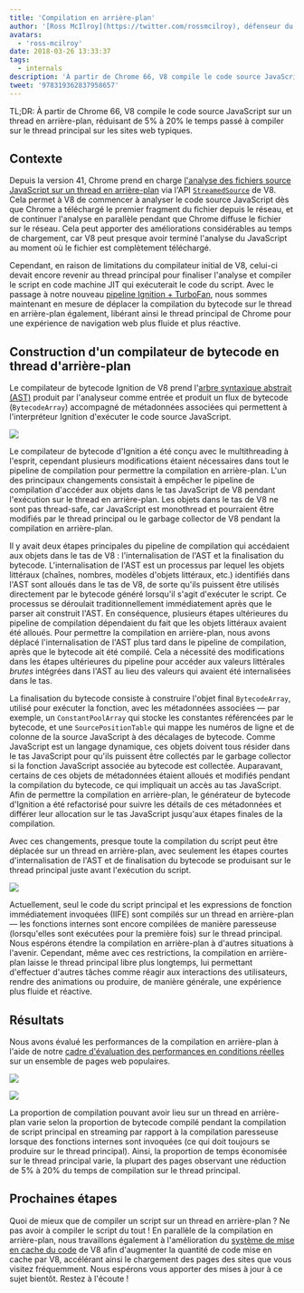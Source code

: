 ```yaml
---
title: 'Compilation en arrière-plan'
author: '[Ross McIlroy](https://twitter.com/rossmcilroy), défenseur du thread principal'
avatars:
  - 'ross-mcilroy'
date: 2018-03-26 13:33:37
tags:
  - internals
description: 'À partir de Chrome 66, V8 compile le code source JavaScript sur un thread en arrière-plan, réduisant de 5% à 20% le temps passé à compiler sur le thread principal sur les sites web typiques.'
tweet: '978319362837958657'
---
```

TL;DR: À partir de Chrome 66, V8 compile le code source JavaScript sur un thread en arrière-plan, réduisant de 5% à 20% le temps passé à compiler sur le thread principal sur les sites web typiques.

## Contexte

Depuis la version 41, Chrome prend en charge [l'analyse des fichiers source JavaScript sur un thread en arrière-plan](https://blog.chromium.org/2015/03/new-javascript-techniques-for-rapid.html) via l'API [`StreamedSource`](https://cs.chromium.org/chromium/src/v8/include/v8.h?q=StreamedSource&sq=package:chromium&l=1389) de V8. Cela permet à V8 de commencer à analyser le code source JavaScript dès que Chrome a téléchargé le premier fragment du fichier depuis le réseau, et de continuer l'analyse en parallèle pendant que Chrome diffuse le fichier sur le réseau. Cela peut apporter des améliorations considérables au temps de chargement, car V8 peut presque avoir terminé l'analyse du JavaScript au moment où le fichier est complètement téléchargé.

<!--truncate-->
Cependant, en raison de limitations du compilateur initial de V8, celui-ci devait encore revenir au thread principal pour finaliser l'analyse et compiler le script en code machine JIT qui exécuterait le code du script. Avec le passage à notre nouveau [pipeline Ignition + TurboFan](/blog/launching-ignition-and-turbofan), nous sommes maintenant en mesure de déplacer la compilation du bytecode sur le thread en arrière-plan également, libérant ainsi le thread principal de Chrome pour une expérience de navigation web plus fluide et plus réactive.

## Construction d'un compilateur de bytecode en thread d'arrière-plan

Le compilateur de bytecode Ignition de V8 prend l'[arbre syntaxique abstrait (AST)](https://en.wikipedia.org/wiki/Abstract_syntax_tree) produit par l'analyseur comme entrée et produit un flux de bytecode (`BytecodeArray`) accompagné de métadonnées associées qui permettent à l'interpréteur Ignition d'exécuter le code source JavaScript.

![](/_img/background-compilation/bytecode.svg)

Le compilateur de bytecode d'Ignition a été conçu avec le multithreading à l'esprit, cependant plusieurs modifications étaient nécessaires dans tout le pipeline de compilation pour permettre la compilation en arrière-plan. L'un des principaux changements consistait à empêcher le pipeline de compilation d'accéder aux objets dans le tas JavaScript de V8 pendant l'exécution sur le thread en arrière-plan. Les objets dans le tas de V8 ne sont pas thread-safe, car JavaScript est monothread et pourraient être modifiés par le thread principal ou le garbage collector de V8 pendant la compilation en arrière-plan.

Il y avait deux étapes principales du pipeline de compilation qui accédaient aux objets dans le tas de V8 : l'internalisation de l'AST et la finalisation du bytecode. L'internalisation de l'AST est un processus par lequel les objets littéraux (chaînes, nombres, modèles d'objets littéraux, etc.) identifiés dans l'AST sont alloués dans le tas de V8, de sorte qu'ils puissent être utilisés directement par le bytecode généré lorsqu'il s'agit d'exécuter le script. Ce processus se déroulait traditionnellement immédiatement après que le parser ait construit l'AST. En conséquence, plusieurs étapes ultérieures du pipeline de compilation dépendaient du fait que les objets littéraux avaient été alloués. Pour permettre la compilation en arrière-plan, nous avons déplacé l'internalisation de l'AST plus tard dans le pipeline de compilation, après que le bytecode ait été compilé. Cela a nécessité des modifications dans les étapes ultérieures du pipeline pour accéder aux valeurs littérales _brutes_ intégrées dans l'AST au lieu des valeurs qui avaient été internalisées dans le tas.

La finalisation du bytecode consiste à construire l'objet final `BytecodeArray`, utilisé pour exécuter la fonction, avec les métadonnées associées — par exemple, un `ConstantPoolArray` qui stocke les constantes référencées par le bytecode, et une `SourcePositionTable` qui mappe les numéros de ligne et de colonne de la source JavaScript à des décalages de bytecode. Comme JavaScript est un langage dynamique, ces objets doivent tous résider dans le tas JavaScript pour qu'ils puissent être collectés par le garbage collector si la fonction JavaScript associée au bytecode est collectée. Auparavant, certains de ces objets de métadonnées étaient alloués et modifiés pendant la compilation du bytecode, ce qui impliquait un accès au tas JavaScript. Afin de permettre la compilation en arrière-plan, le générateur de bytecode d'Ignition a été refactorisé pour suivre les détails de ces métadonnées et différer leur allocation sur le tas JavaScript jusqu'aux étapes finales de la compilation.

Avec ces changements, presque toute la compilation du script peut être déplacée sur un thread en arrière-plan, avec seulement les étapes courtes d'internalisation de l'AST et de finalisation du bytecode se produisant sur le thread principal juste avant l'exécution du script.

![](/_img/background-compilation/threads.svg)

Actuellement, seul le code du script principal et les expressions de fonction immédiatement invoquées (IIFE) sont compilés sur un thread en arrière-plan — les fonctions internes sont encore compilées de manière paresseuse (lorsqu'elles sont exécutées pour la première fois) sur le thread principal. Nous espérons étendre la compilation en arrière-plan à d'autres situations à l'avenir. Cependant, même avec ces restrictions, la compilation en arrière-plan laisse le thread principal libre plus longtemps, lui permettant d'effectuer d'autres tâches comme réagir aux interactions des utilisateurs, rendre des animations ou produire, de manière générale, une expérience plus fluide et réactive.

## Résultats

Nous avons évalué les performances de la compilation en arrière-plan à l'aide de notre [cadre d'évaluation des performances en conditions réelles](/blog/real-world-performance) sur un ensemble de pages web populaires.

![](/_img/background-compilation/desktop.svg)

![](/_img/background-compilation/mobile.svg)

La proportion de compilation pouvant avoir lieu sur un thread en arrière-plan varie selon la proportion de bytecode compilé pendant la compilation de script principal en streaming par rapport à la compilation paresseuse lorsque des fonctions internes sont invoquées (ce qui doit toujours se produire sur le thread principal). Ainsi, la proportion de temps économisée sur le thread principal varie, la plupart des pages observant une réduction de 5% à 20% du temps de compilation sur le thread principal.

## Prochaines étapes

Quoi de mieux que de compiler un script sur un thread en arrière-plan ? Ne pas avoir à compiler le script du tout ! En parallèle de la compilation en arrière-plan, nous travaillons également à l'amélioration du [système de mise en cache du code](/blog/code-caching) de V8 afin d'augmenter la quantité de code mise en cache par V8, accélérant ainsi le chargement des pages des sites que vous visitez fréquemment. Nous espérons vous apporter des mises à jour à ce sujet bientôt. Restez à l'écoute !
